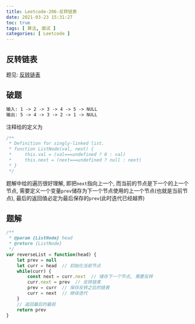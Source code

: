 ```yaml
---
title: Leetcode-206-反转链表
date: 2021-03-23 15:31:27
toc: true
tags: [ 算法, 面试 ]
categories: [ Leetcode ]
---
```


## 反转链表

题见: [反转链表](https://leetcode-cn.com/problems/reverse-linked-list/)

## 破题

```txt
输入: 1 -> 2 -> 3 -> 4 -> 5 -> NULL
输出: 5 -> 4 -> 3 -> 2 -> 1 -> NULL
```

<!-- more -->

注释给的定义为

```js
/**
 * Definition for singly-linked list.
 * function ListNode(val, next) {
 *     this.val = (val===undefined ? 0 : val)
 *     this.next = (next===undefined ? null : next)
 * }
 */
```

题解中给的遍历很好理解, 即把`next`指向上一个, 而当前的节点是下一个的上一个节点, 需要定义一个变量`prev`储存为下一个节点使用的上一个节点(也就是当前节点), 最后的返回值必定为最后保存的`prev`(此时迭代已经越界)

## 题解

```js
/**
 * @param {ListNode} head
 * @return {ListNode}
 */
var reverseList = function(head) {
    let prev = null
    let curr = head  // 初始化当前节点
    while(curr) {
        const next = curr.next  // 储存下一个节点, 需要反转
        curr.next = prev  // 反转链表
        prev = curr  // 保存反转之后的链表
        curr = next  // 继续迭代
    }
    // 返回最后的最前
    return prev
}
```
